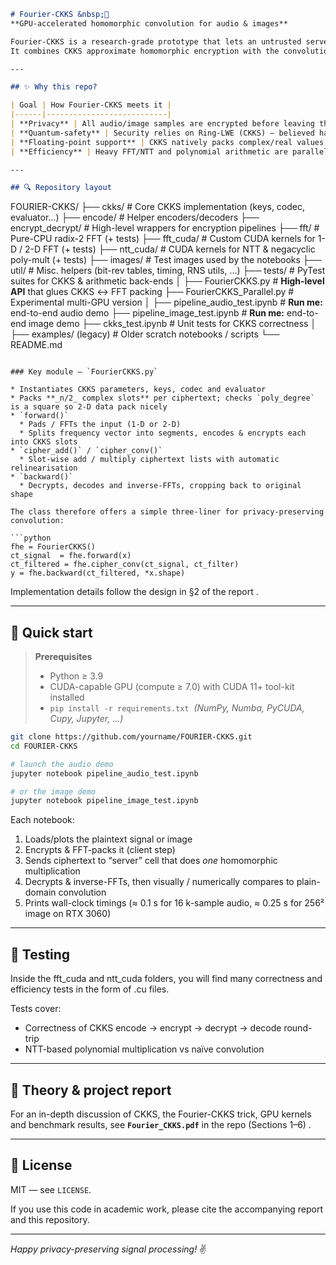 ```markdown
# Fourier-CKKS &nbsp;🚀  
**GPU-accelerated homomorphic convolution for audio & images**

Fourier-CKKS is a research-grade prototype that lets an untrusted server **apply linear filters to encrypted signals** without ever seeing the raw data.  
It combines CKKS approximate homomorphic encryption with the convolution theorem: the client FFT-encodes the signal, the server does a *single* element-wise multiplication on ciphertexts, and the client finishes with an inverse FFT after decryption — yielding orders-of-magnitude speed-ups while preserving privacy. :contentReference[oaicite:0]{index=0}:contentReference[oaicite:1]{index=1}

---

## ✨ Why this repo?

| Goal | How Fourier-CKKS meets it |
|------|---------------------------|
| **Privacy** | All audio/image samples are encrypted before leaving the client; the server only manipulates ciphertexts. |
| **Quantum-safety** | Security relies on Ring-LWE (CKKS) — believed hard even for quantum computers. :contentReference[oaicite:2]{index=2}:contentReference[oaicite:3]{index=3} |
| **Floating-point support** | CKKS natively packs complex/real values, perfect for DSP workloads. |
| **Efficiency** | Heavy FFT/NTT and polynomial arithmetic are parallelised on CUDA GPUs, giving 10–100× speed-ups over CPU implementations. :contentReference[oaicite:4]{index=4}:contentReference[oaicite:5]{index=5} |

---

## 🔍 Repository layout

```

FOURIER-CKKS/
├── ckks/                # Core CKKS implementation (keys, codec, evaluator…)
├── encode/              # Helper encoders/decoders
├── encrypt\_decrypt/     # High-level wrappers for encryption pipelines
├── fft/                 # Pure-CPU radix-2 FFT (+ tests)
├── fft\_cuda/            # Custom CUDA kernels for 1-D / 2-D FFT (+ tests)
├── ntt\_cuda/            # CUDA kernels for NTT & negacyclic poly-mult (+ tests)
├── images/              # Test images used by the notebooks
├── util/                # Misc. helpers (bit-rev tables, timing, RNS utils, …)
├── tests/               # PyTest suites for CKKS & arithmetic back-ends
│
├── FourierCKKS.py       # **High-level API** that glues CKKS ↔ FFT packing
├── FourierCKKS\_Parallel.py  # Experimental multi-GPU version
│
├── pipeline\_audio\_test.ipynb   # **Run me:** end-to-end audio demo
├── pipeline\_image\_test.ipynb   # **Run me:** end-to-end image demo
├── ckks\_test.ipynb            # Unit tests for CKKS correctness
│
├── examples/ (legacy)         # Older scratch notebooks / scripts
└── README.md

````

### Key module – `FourierCKKS.py`

* Instantiates CKKS parameters, keys, codec and evaluator  
* Packs **_n/2_ complex slots** per ciphertext; checks `poly_degree` is a square so 2-D data pack nicely  
* `forward()`  
  * Pads / FFTs the input (1-D or 2-D)  
  * Splits frequency vector into segments, encodes & encrypts each into CKKS slots  
* `cipher_add()` / `cipher_conv()`  
  * Slot-wise add / multiply ciphertext lists with automatic relinearisation  
* `backward()`  
  * Decrypts, decodes and inverse-FFTs, cropping back to original shape

The class therefore offers a simple three-liner for privacy-preserving convolution:

```python
fhe = FourierCKKS()
ct_signal  = fhe.forward(x)
ct_filtered = fhe.cipher_conv(ct_signal, ct_filter)
y = fhe.backward(ct_filtered, *x.shape)
````

Implementation details follow the design in §2 of the report .

---

## 🚀 Quick start

> **Prerequisites**
>
> * Python ≥ 3.9
> * CUDA-capable GPU (compute ≥ 7.0) with CUDA 11+ tool-kit installed
> * `pip install -r requirements.txt`   *(NumPy, Numba, PyCUDA, Cupy, Jupyter, …)*

```bash
git clone https://github.com/yourname/FOURIER-CKKS.git
cd FOURIER-CKKS

# launch the audio demo
jupyter notebook pipeline_audio_test.ipynb

# or the image demo
jupyter notebook pipeline_image_test.ipynb
```

Each notebook:

1. Loads/plots the plaintext signal or image
2. Encrypts & FFT-packs it (client step)
3. Sends ciphertext to “server” cell that does *one* homomorphic multiplication
4. Decrypts & inverse-FFTs, then visually / numerically compares to plain-domain convolution
5. Prints wall-clock timings (≈ 0.1 s for 16 k-sample audio, ≈ 0.25 s for 256² image on RTX 3060)&#x20;

---

## 🧪 Testing

Inside the fft_cuda and ntt_cuda folders, you will find many correctness and efficiency tests in the form of .cu files.

Tests cover:

* Correctness of CKKS encode → encrypt → decrypt → decode round-trip
* NTT-based polynomial multiplication vs naïve convolution

---

## 📖 Theory & project report

For an in-depth discussion of CKKS, the Fourier-CKKS trick, GPU kernels and benchmark results, see **`Fourier_CKKS.pdf`** in the repo (Sections 1–6) .

---

## 📜 License

MIT — see `LICENSE`.

If you use this code in academic work, please cite the accompanying report and this repository.

---

*Happy privacy-preserving signal processing!* ✌️

```
```
